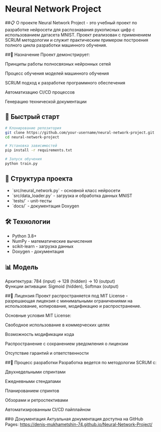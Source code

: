 # Neural Network Project

##📋 О проекте
Neural Network Project - это учебный проект по разработке нейросети для распознавания рукописных цифр с использованием датасета MNIST. Проект реализован с применением SCRUM методологии и служит практическим примером построения полного цикла разработки машинного обучения.

##🎯 Назначение
Проект демонстрирует:

Принципы работы полносвязных нейронных сетей

Процесс обучения моделей машинного обучения

SCRUM подход к разработке программного обеспечения

Автоматизацию CI/CD процессов

Генерацию технической документации

## 🚀 Быстрый старт

```bash
# Клонирование репозитория
git clone https://github.com/your-username/neural-network-project.git
cd neural-network-project

# Установка зависимостей
pip install -r requirements.txt

# Запуск обучения
python train.py
```

## 📁 Структура проекта

- \`src/neural_network.py\` - основной класс нейросети
- \`src/data_loader.py\` - загрузка и обработка данных MNIST  
- \`tests/\` - unit-тесты
- \`docs/\` - документация Doxygen

## 🛠 Технологии

- Python 3.8+
- NumPy - математические вычисления
- scikit-learn - загрузка данных
- Doxygen - документация

## 📊 Модель

Архитектура: 784 (input) → 128 (hidden) → 10 (output)  
Функции активации: Sigmoid (hidden), Softmax (output)

##📄 Лицензия
Проект распространяется под MIT License - разрешающая лицензия с минимальными ограничениями на использование, копирование, модификацию и распространение.

Основные условия MIT License:

Свободное использование в коммерческих целях

Возможность модификации кода

Распространение с сохранением уведомления о лицензии

Отсутствие гарантий и ответственности

##🔄 Процесс разработки
Разработка ведется по методологии SCRUM с:

Двухнедельными спринтами

Ежедневными стендапами

Планированием спринтов

Обзорами и ретроспективами

Автоматизированным CI/CD пайплайном

##🌐 Документация
Актуальная документация доступна на GitHub Pages:
https://denis-mukhametshin-74.github.io/Neural-Network-Project/
